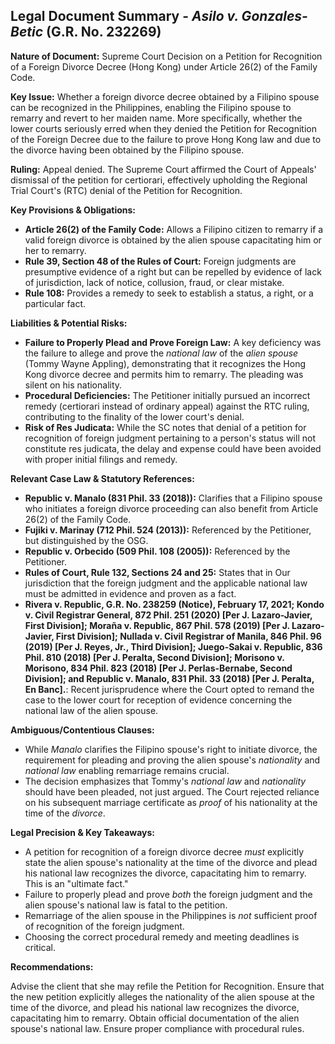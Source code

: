## Legal Document Summary - *Asilo v. Gonzales-Betic* (G.R. No. 232269)

**Nature of Document:** Supreme Court Decision on a Petition for Recognition of a Foreign Divorce Decree (Hong Kong) under Article 26(2) of the Family Code.

**Key Issue:** Whether a foreign divorce decree obtained by a Filipino spouse can be recognized in the Philippines, enabling the Filipino spouse to remarry and revert to her maiden name. More specifically, whether the lower courts seriously erred when they denied the Petition for Recognition of the Foreign Decree due to the failure to prove Hong Kong law and due to the divorce having been obtained by the Filipino spouse.

**Ruling:** Appeal denied. The Supreme Court affirmed the Court of Appeals' dismissal of the petition for certiorari, effectively upholding the Regional Trial Court's (RTC) denial of the Petition for Recognition.

**Key Provisions & Obligations:**

*   **Article 26(2) of the Family Code:** Allows a Filipino citizen to remarry if a valid foreign divorce is obtained by the alien spouse capacitating him or her to remarry.
*   **Rule 39, Section 48 of the Rules of Court:** Foreign judgments are presumptive evidence of a right but can be repelled by evidence of lack of jurisdiction, lack of notice, collusion, fraud, or clear mistake.
*   **Rule 108:** Provides a remedy to seek to establish a status, a right, or a particular fact.

**Liabilities & Potential Risks:**

*   **Failure to Properly Plead and Prove Foreign Law:** A key deficiency was the failure to allege and prove the *national law* of the *alien spouse* (Tommy Wayne Appling), demonstrating that it recognizes the Hong Kong divorce decree and permits him to remarry. The pleading was silent on his nationality.
*   **Procedural Deficiencies:** The Petitioner initially pursued an incorrect remedy (certiorari instead of ordinary appeal) against the RTC ruling, contributing to the finality of the lower court's denial.
*   **Risk of Res Judicata:** While the SC notes that denial of a petition for recognition of foreign judgment pertaining to a person's status will not constitute res judicata, the delay and expense could have been avoided with proper initial filings and remedy.

**Relevant Case Law & Statutory References:**

*   **Republic v. Manalo (831 Phil. 33 (2018)):** Clarifies that a Filipino spouse who initiates a foreign divorce proceeding can also benefit from Article 26(2) of the Family Code.
*   **Fujiki v. Marinay (712 Phil. 524 (2013)):** Referenced by the Petitioner, but distinguished by the OSG.
*   **Republic v. Orbecido (509 Phil. 108 (2005)):** Referenced by the Petitioner.
*   **Rules of Court, Rule 132, Sections 24 and 25:** States that in Our jurisdiction that the foreign judgment and the applicable national law must be admitted in evidence and proven as a fact.
*   **Rivera v. Republic, G.R. No. 238259 (Notice), February 17, 2021; Kondo v. Civil Registrar General, 872 Phil. 251 (2020) [Per J. Lazaro-Javier, First Division]; Moraña v. Republic, 867 Phil. 578 (2019) [Per J. Lazaro-Javier, First Division]; Nullada v. Civil Registrar of Manila, 846 Phil. 96 (2019) [Per J. Reyes, Jr., Third Division]; Juego-Sakai v. Republic, 836 Phil. 810 (2018) [Per J. Peralta, Second Division]; Morisono v. Morisono, 834 Phil. 823 (2018) [Per J. Perlas-Bernabe, Second Division]; and Republic v. Manalo, 831 Phil. 33 (2018) [Per J. Peralta, En Banc].**: Recent jurisprudence where the Court opted to remand the case to the lower court for reception of evidence concerning the national law of the alien spouse.

**Ambiguous/Contentious Clauses:**

*   While *Manalo* clarifies the Filipino spouse's right to initiate divorce, the requirement for pleading and proving the alien spouse's *nationality* and *national law* enabling remarriage remains crucial.
*   The decision emphasizes that Tommy's *national law* and *nationality* should have been pleaded, not just argued. The Court rejected reliance on his subsequent marriage certificate as *proof* of his nationality at the time of the *divorce*.

**Legal Precision & Key Takeaways:**

*   A petition for recognition of a foreign divorce decree *must* explicitly state the alien spouse's nationality at the time of the divorce and plead his national law recognizes the divorce, capacitating him to remarry. This is an "ultimate fact."
*   Failure to properly plead and prove *both* the foreign judgment and the alien spouse's national law is fatal to the petition.
*   Remarriage of the alien spouse in the Philippines is *not* sufficient proof of recognition of the foreign judgment.
*   Choosing the correct procedural remedy and meeting deadlines is critical.

**Recommendations:**

Advise the client that she may refile the Petition for Recognition. Ensure that the new petition explicitly alleges the nationality of the alien spouse at the time of the divorce, and plead his national law recognizes the divorce, capacitating him to remarry. Obtain official documentation of the alien spouse's national law. Ensure proper compliance with procedural rules.
